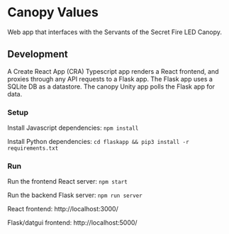 # Canopy Values

Web app that interfaces with the Servants of the Secret Fire LED Canopy.

## Development

A Create React App (CRA) Typescript app renders a React frontend, and proxies through any API
requests to a Flask app. The Flask app uses a SQLite DB as a datastore. The canopy Unity app polls
the Flask app for data.

### Setup

Install Javascript dependencies:
`npm install`

Install Python dependencies:
`cd flaskapp && pip3 install -r requirements.txt`

### Run

Run the frontend React server:
`npm start`

Run the backend Flask server:
`npm run server`

React frontend: http://localhost:3000/

Flask/datgui frontend: http://localhost:5000/
